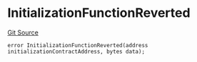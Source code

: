 # InitializationFunctionReverted
[Git Source](https://github.com/thrackle-io/tron/blob/aa84a9fbaba8b03f46b7a3b0774885dc91a06fa5/src/client/token/handler/diamond/HandlerDiamondLib.sol)


```solidity
error InitializationFunctionReverted(address initializationContractAddress, bytes data);
```

